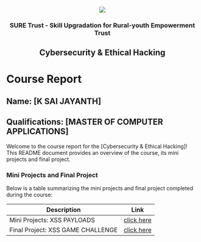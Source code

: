 <!-- PROJECT LOGO -->
<br />

<div align="center">
   <img src='https://user-images.githubusercontent.com/73131499/166115643-d3187f47-d38f-41b2-ae42-5ecbbc60de14.png' />


<h3 align="center">SURE Trust - Skill Upgradation for Rural-youth Empowerment Trust</h3>
  <h2>Cybersecurity & Ethical Hacking</h2>
</div>

# Course Report

## Name: [K SAI JAYANTH]

## Qualifications: [MASTER OF COMPUTER APPLICATIONS]

Welcome to the course report for the [Cybersecurity & Ethical Hacking]! This README document provides an overview of the course, its mini projects and final project.

### Mini Projects and Final Project

Below is a table summarizing the mini projects and final project completed during the course:

| Description                               | Link                                    |
|-------------------------------------------|-----------------------------------------|
| Mini Projects: XSS PAYLOADS             | [click here](https://github.com/sure-trust/G5_CS/tree/main/Mini%20Projects/Sai%20Jayanth)|
| Final Project: XSS GAME CHALLENGE       | [click here](https://github.com/sure-trust/G5_CS/tree/main/Final%20Capstone%20Project/Sai%20Jayanth)|
